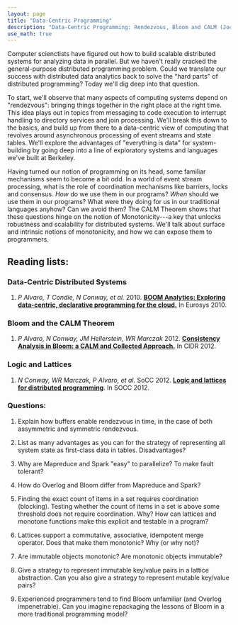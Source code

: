 ```yaml
---
layout: page
title: "Data-Centric Programming"
description: "Data-Centric Programming: Rendezvous, Bloom and CALM (Joe)"
use_math: true
---
```


Computer scienctists have figured out how to build scalable distributed systems for analyzing data in parallel. But we haven't really cracked the general-purpose distributed programming problem. Could we translate our success with distributed data analytics back to solve the "hard parts" of distributed programming? Today we'll dig deep into that question.

To start, we'll observe that many aspects of computing systems depend on "rendezvous": bringing things together in the right place at the right time. This idea plays out in topics from messaging to code execution to interrupt handling to directory services and join processing. We'll break this down to the basics, and build up from there to a data-centric view of computing that revolves around asynchronous processing of event streams and state tables. We'll explore the advantages of "everything is data" for system-building by going deep into a line of exploratory systems and languages we've built at Berkeley. 

Having turned our notion of programming on its head, some familiar mechanisms seem to become a bit odd. In a world of event stream processing, what is the role of coordination mechanisms like barriers, locks and consensus. *How* do we use them in our programs? *When* should we use them in our programs? What were they doing for us in our traditional languages anyhow? Can we avoid them? The CALM Theorem shows that these questions hinge on the notion of Monotonicity---a key that unlocks robustness and scalability for distributed systems. We'll talk about surface and intrinsic notions of monotonicity, and how we can expose them to programmers.

## Reading lists:

### Data-Centric Distributed Systems 
1. *P Alvaro, T Condie, N Conway, et al.* 2010. [**BOOM Analytics: Exploring data-centric, declarative programming for the cloud.**](http://db.cs.berkeley.edu/papers/eurosys10-boom.pdf) In Eurosys 2010.

### Bloom and the CALM Theorem 
1. *P Alvaro, N Conway, JM Hellerstein, WR Marczak* 2012. [**Consistency Analysis in Bloom: a CALM and Collected Approach.**](http://dl.acm.org/citation.cfm?id=2648589) In CIDR 2012.

### Logic and Lattices
1. *N Conway, WR Marczak, P Alvaro, et al.* SoCC 2012. [**Logic and lattices for distributed programming**](http://db.cs.berkeley.edu/papers/socc12-blooml.pdf). In SOCC 2012.


### Questions:

1. Explain how buffers enable rendezvous in time, in the case of both assymmetric and symmetric rendezvous.

1. List as many advantages as you can for the strategy of representing all system state as first-class data in tables. Disadvantages?

1. Why are Mapreduce and Spark "easy" to parallelize? To make fault tolerant? 

1. How do Overlog and Bloom differ from Mapreduce and Spark?

1. Finding the exact count of items in a set requires coordination (blocking). Testing whether the count of items in a set is above some threshold does not require coordination. Why? How can lattices and monotone functions make this explicit and testable in a program?

1. Lattices support a commutative, associative, idempotent merge operator. Does that make them monotonic?  Why (or why not)?

1. Are immutable objects monotonic? Are monotonic objects immutable?

1. Give a strategy to represent immutable key/value pairs in a lattice abstraction. Can you also give a strategy to represent mutable key/value pairs?

1. Experienced programmers tend to find Bloom unfamiliar (and Overlog impenetrable). Can you imagine repackaging the lessons of Bloom in a more traditional programming model?



<!--

Formatting with Kramdown (github style markdown):

https://github.com/adam-p/markdown-here/wiki/Markdown-Cheatsheet

# heading 1
## heading 2
### heading 3


# A list

1. a
1. b
1. c

*italic*
**bold**

```scala
// this is scala
def f(x) = x + 3
```

```bash
%> echo "the end" | less
```


# An inline equation without number:

this is all about $x$ and $\alpha$:

$$
3x + 5
$$

# An inline equation with numbering

\begin{align}
y \propto \frac{x \sin x} {\int_0^\infty x \sin x}
\end{align}
 -->

<!-- {: style="text-align: center"} -->



